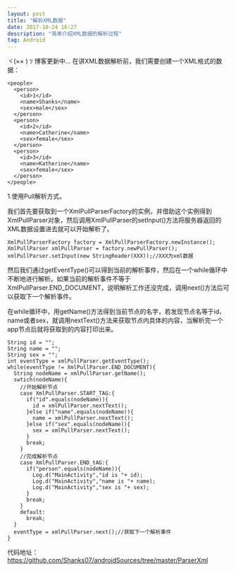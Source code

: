 ```yaml
---
layout: post
title: "解析XML数据"
date: 2017-10-24 16:27
description: "简单介绍XML数据的解析过程"
tag: Android
---
```


ヾ(×× ) ﾂ 博客更新中...
在讲XML数据解析前，我们需要创建一个XML格式的数据：
```
<people>
  <person>
    <id>1</id>
    <name>Shanks</name>
    <sex>male</sex>
  </person>
  <person>
    <id>2</id>
    <name>Catherine</name>
    <sex>female</sex>
  </person>
  <person>
    <id>3</id>
    <name>Katherine</name>
    <sex>female</sex>
  </person>
</people>
```
1.使用Pull解析方式。

我们首先要获取到一个XmlPullParserFactory的实例，并借助这个实例得到XmlPullParser对象，然后调用XmlPullParser的setInput()方法将服务器返回的XML数据设置进去就可以开始解析了。
```
XmlPullParserFactory factory = XmlPullParserFactory.newInstance();
XmlPullParser xmlPullParser = factory.newPullParser();
xmlPullParser.setInput(new StringReader(XXX));//XXX为xml数据
```

然后我们通过getEventType()可以得到当前的解析事件，然后在一个while循环中不断地进行解析。如果当前的解析事件不等于XmlPullParser.END_DOCUMENT，说明解析工作还没完成，调用next()方法后可以获取下一个解析事件。

在while循环中，用getName()方法得到当前节点的名字，若发现节点名等于id、name或者sex，就调用nextText()方法来获取节点内具体的内容，当解析完一个app节点后就将获取到的内容打印出来。
```
String id = "";
String name = "";
String sex = "";
int eventType = xmlPullParser.getEventType();
while(eventType != XmlPullParser.END_DOCUMENT){
  String nodeName = xmlPullParser.getName();
  swtich(nodeName){
    //开始解析节点
    case XmlPullParser.START_TAG:{
      if("id".equals(nodeName)){
        id = xmlPullParser.nextText();
      }else if("name".equals(nodeName)){
        name = xmlPullParser.nextText();
      }else if("sex".equals(nodeName)){
        sex = xmlPullParser.nextText();
      }
      break;
    }
    //完成解析节点
    case XmlPullParser.END_tAG:{
      if("person".equals(nodeName)){
        Log.d("MainActivity","id is "+ id);
        Log.d("MainActivity","name is "+ name);
        Log.d("MainActivity","sex is "+ sex);
      }
      break;
    }
    default:
      break;
  }
  eventType = xmlPullParser.next();//获取下一个解析事件
}
```

代码地址：https://github.com/Shanks07/androidSources/tree/master/ParserXml
